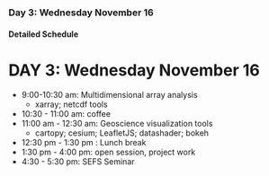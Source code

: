 ### Day 3: Wednesday November 16

#### Detailed Schedule

# DAY 3: Wednesday November 16

* 9:00-10:30 am: Multidimensional array analysis
  * xarray; netcdf tools
* 10:30 - 11:00 am: coffee
* 11:00 am - 12:30 am: Geoscience visualization tools
  * cartopy; cesium; LeafletJS; datashader; bokeh
* 12:30 pm - 1:30 pm : Lunch break
* 1:30 pm - 4:00 pm: open session, project work 
* 4:30 - 5:30 pm: SEFS Seminar